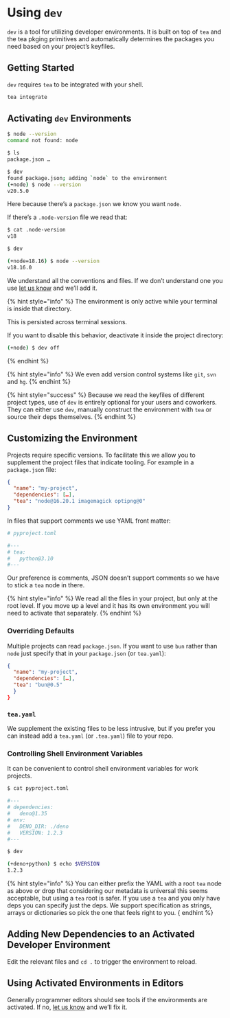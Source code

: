 # Using `dev`

`dev` is a tool for utilizing developer environments. It is built on top of
`tea` and the tea pkging primitives and automatically determines the packages
you need based on your project’s keyfiles.

## Getting Started

`dev` requires `tea` to be integrated with your shell.

```sh
tea integrate
```

## Activating `dev` Environments

```sh
$ node --version
command not found: node

$ ls
package.json …

$ dev
found package.json; adding `node` to the environment
(+node) $ node --version
v20.5.0
```

Here because there’s a `package.json` we know you want `node`.

If there’s a `.node-version` file we read that:

```sh
$ cat .node-version
v18

$ dev

(+node=18.16) $ node --version
v18.16.0
```

We understand all the conventions and files. If we don’t understand one you
use [let us know] and we’ll add it.

{% hint style="info" %}
The environment is only active while your terminal is inside that directory.

This is persisted across terminal sessions.

If you want to disable this behavior, deactivate it inside the project
directory:

```sh
(+node) $ dev off
```

{% endhint %}

{% hint style="info" %}
We even add version control systems like `git`, `svn` and `hg`.
{% endhint %}

{% hint style="success" %}
Because we read the keyfiles of different project types, use of `dev` is
entirely optional for your users and coworkers. They can either use `dev`,
manually construct the environment with `tea` or source their deps themselves.
{% endhint %}


## Customizing the Environment

Projects require specific versions. To facilitate this we allow you to
supplement the project files that indicate tooling. For example in a
`package.json` file:

```json
{
  "name": "my-project",
  "dependencies": […],
  "tea": "node@16.20.1 imagemagick optipng@0"
}
```

In files that support comments we use YAML front matter:

```toml
# pyproject.toml

#---
# tea:
#   python@3.10
#---
```

Our preference is comments, JSON doesn’t support comments so we have to stick
a `tea` node in there.

{% hint style="info" %}
We read all the files in your project, but only at the root level. If you move
up a level and it has its own environment you will need to activate that
separately.
{% endhint %}


### Overriding Defaults

Multiple projects can read `package.json`. If you want to use `bun` rather
than `node` just specify that in your `package.json` (or `tea.yaml`):

```json
{
  "name": "my-project",
  "dependencies": […],
  "tea": "bun@0.5"
  }
}
```

### `tea.yaml`

We supplement the existing files to be less intrusive, but if you prefer you
can instead add a `tea.yaml` (or `.tea.yaml`) file to your repo.

### Controlling Shell Environment Variables

It can be convenient to control shell environment variables for work projects.

```sh
$ cat pyproject.toml

#---
# dependencies:
#   deno@1.35
# env:
#   DENO_DIR: ./deno
#   VERSION: 1.2.3
#---

$ dev

(+deno+python) $ echo $VERSION
1.2.3
```

{% hint style="info" %}
You can either prefix the YAML with a root `tea` node as above or drop
that considering our metadata is universal this seems acceptable, but using
a `tea` root is safer. If you use a `tea` and you only have deps you can
specify just the deps. We support specification as strings, arrays or
dictionaries so pick the one that feels right to you.
{ endhint %}

## Adding New Dependencies to an Activated Developer Environment

Edit the relevant files and `cd .` to trigger the environment to reload.


## Using Activated Environments in Editors

Generally programmer editors should see tools if the environments are
activated. If no, [let us know] and we’ll fix it.



[let us know]: https://github.com/teaxyz/cli/issues/new
